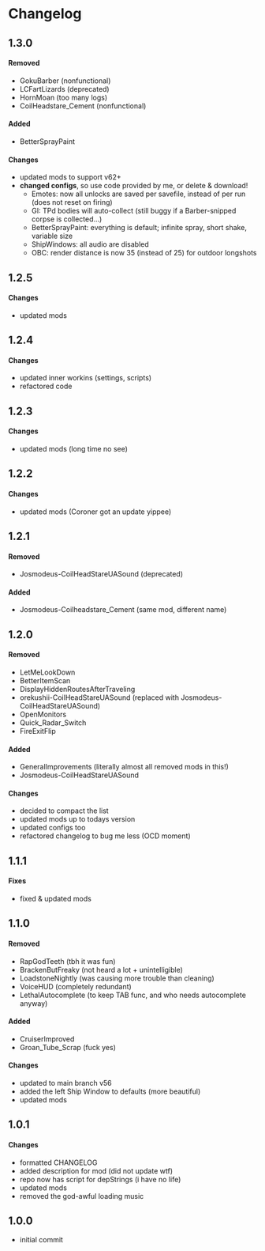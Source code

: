 # Changelog

## 1.3.0

#### Removed

- GokuBarber (nonfunctional)
- LCFartLizards (deprecated)
- HornMoan (too many logs)
- CoilHeadstare_Cement (nonfunctional)

#### Added

- BetterSprayPaint

#### Changes

- updated mods to support v62+
- **changed configs**, so use code provided by me, or delete & download!
  - Emotes: now all unlocks are saved per savefile, instead of per run (does not reset on firing)
  - GI: TPd bodies will auto-collect (still buggy if a Barber-snipped corpse is collected...)
  - BetterSprayPaint: everything is default; infinite spray, short shake, variable size
  - ShipWindows: all audio are disabled
  - OBC: render distance is now 35 (instead of 25) for outdoor longshots

## 1.2.5

#### Changes

- updated mods

## 1.2.4

#### Changes

- updated inner workins (settings, scripts)
- refactored code

## 1.2.3

#### Changes

- updated mods (long time no see)

## 1.2.2

#### Changes

- updated mods (Coroner got an update yippee)

## 1.2.1

#### Removed

- Josmodeus-CoilHeadStareUASound (deprecated)

#### Added

- Josmodeus-Coilheadstare_Cement (same mod, different name)

## 1.2.0

#### Removed

- LetMeLookDown
- BetterItemScan
- DisplayHiddenRoutesAfterTraveling
- orekushii-CoilHeadStareUASound (replaced with Josmodeus-CoilHeadStareUASound)
- OpenMonitors
- Quick_Radar_Switch
- FireExitFlip

#### Added

- GeneralImprovements (literally almost all removed mods in this!)
- Josmodeus-CoilHeadStareUASound

#### Changes

- decided to compact the list
- updated mods up to todays version
- updated configs too
- refactored changelog to bug me less (OCD moment)

## 1.1.1

#### Fixes

- fixed & updated mods

## 1.1.0

#### Removed

- RapGodTeeth (tbh it was fun)
- BrackenButFreaky (not heard a lot + unintelligible)
- LoadstoneNightly (was causing more trouble than cleaning)
- VoiceHUD (completely redundant)
- LethalAutocomplete (to keep TAB func, and who needs autocomplete anyway)

#### Added

- CruiserImproved
- Groan_Tube_Scrap (fuck yes)

#### Changes

- updated to main branch v56
- added the left Ship Window to defaults (more beautiful)
- updated mods

## 1.0.1

#### Changes

- formatted CHANGELOG
- added description for mod (did not update wtf)
- repo now has script for depStrings (i have no life)
- updated mods
- removed the god-awful loading music

## 1.0.0

- initial commit
